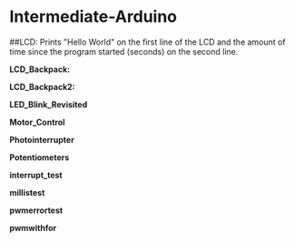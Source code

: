 # Intermediate-Arduino

##LCD: 
Prints "Hello World" on the first line of the LCD and the amount of time since the program started (seconds) on the second line.

**LCD_Backpack:**

**LCD_Backpack2:**

**LED_Blink_Revisited**

**Motor_Control**

**Photointerrupter**

**Potentiometers**

**interrupt_test**

**millistest**

**pwmerrortest**

**pwmwithfor**